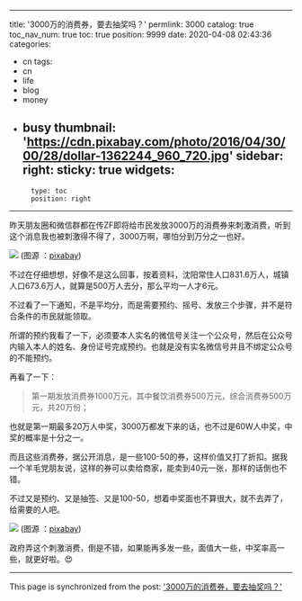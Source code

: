 
---
title: '3000万的消费券，要去抽奖吗？'
permlink: 3000
catalog: true
toc_nav_num: true
toc: true
position: 9999
date: 2020-04-08 02:43:36
categories:
- cn
tags:
- cn
- life
- blog
- money
- busy
thumbnail: 'https://cdn.pixabay.com/photo/2016/04/30/00/28/dollar-1362244_960_720.jpg'
sidebar:
    right:
        sticky: true
widgets:
    -
        type: toc
        position: right
---


昨天朋友圈和微信群都在传ZF即将给市民发放3000万的消费券来刺激消费，听到这个消息我也被刺激得不得了，3000万啊，哪怕分到万分之一也好。

![](https://cdn.pixabay.com/photo/2016/04/30/00/28/dollar-1362244_960_720.jpg)
(图源 ：[pixabay](https://pixabay.com/))

不过在仔细想想，好像不是这么回事，按着资料，沈阳常住人口831.6万人，城镇人口673.6万人，就算是500万人去分，那么平均一人才6元。

不过看了一下通知，不是平均分，而是需要预约、摇号、发放三个步骤，并不是符合条件的市民就能领取。

所谓的预约我看了一下，必须要本人实名的微信号关注一个公众号，然后在公众号内输入本人的姓名、身份证号完成预约。也就是没有实名微信号并且不绑定公众号的不能预约。

再看了一下：
>第一期发放消费券1000万元，其中餐饮消费券500万元，综合消费券500万元，共20万份；

也就是第一期最多20万人中奖，3000万都发下来的话，也不过是60W人中奖，中奖的概率是十分之一。

而且这些消费券，据公开消息，是一些100-50的券，这样价值又打了折扣。据我一个羊毛党朋友说，这样的券可以卖给商家，能卖到40元一张，那样的话倒也不错。

不过又是预约、又是抽签、又是100-50，想着中奖面也不算很大，就不去弄了，给需要的人吧。

![](https://cdn.pixabay.com/photo/2015/09/20/18/31/coins-948603_960_720.jpg)
(图源 ：[pixabay](https://pixabay.com/))

政府弄这个刺激消费，倒是不错，如果能再多发一些，面值大一些，中奖率高一些，就更好啦。😍

- - -

This page is synchronized from the post: ['3000万的消费券，要去抽奖吗？'](https://steemit.com/@oflyhigh/3000)
